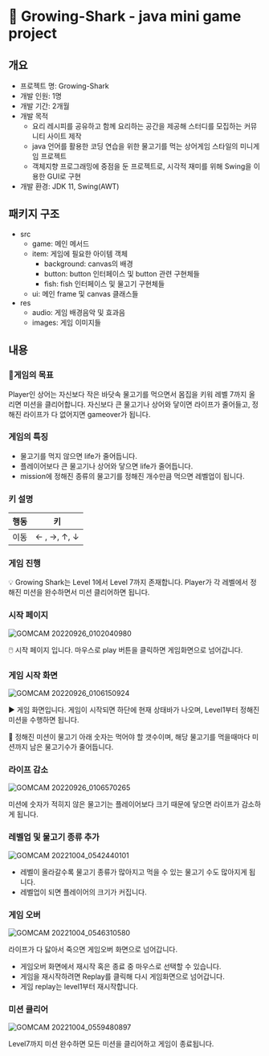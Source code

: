 # 🦈 Growing-Shark - java mini game project

## 개요
- 프로젝트 명: Growing-Shark
- 개발 인원: 1명
- 개발 기간: 2개월
- 개발 목적
  - 요리 레시피를 공유하고 함께 요리하는 공간을 제공해 스터디를 모집하는 커뮤니티 사이트 제작
  - java 언어를 활용한 코딩 연습을 위한 물고기를 먹는 상어게임 스타일의 미니게임 프로젝트
  - 객체지향 프로그래밍에 중점을 둔 프로젝트로, 시각적 재미를 위해 Swing을 이용한 GUI로 구현
- 개발 환경: JDK 11, Swing(AWT)

## 패키지 구조
- src
    - game: 메인 메서드
    - item: 게임에 필요한 아이템 객체
        - background: canvas의 배경
        - button: button 인터페이스 및 button 관련 구현체들
        - fish: fish 인터페이스 및 물고기 구현체들
    - ui: 메인 frame 및 canvas 클래스들
- res
    - audio: 게임 배경음악 및 효과음
    - images: 게임 이미지들

## 내용

### 🎯게임의 목표
Player인 상어는 자신보다 작은 바닷속 물고기를 먹으면서 몸집을 키워 레벨 7까지 올리면 미션을 클리어합니다. 자신보다 큰 물고기나 상어와 닿이면 라이프가 줄어들고, 정해진 라이프가 다 없어지면 gameover가 됩니다.


### 게임의 특징
- 물고기를 먹지 않으면 life가 줄어듭니다.
- 플레이어보다 큰 물고기나 상어와 닿으면 life가 줄어듭니다.
- mission에 정해진 종류의 물고기를 정해진 개수만큼 먹으면 레벨업이 됩니다.

### 키 설명
| 행동 | 키 |
| --- | --- |
| 이동 | ← , →,  ↑, ↓ |

### 게임 진행
<aside>
💡 Growing Shark는 Level 1에서 Level 7까지 존재합니다.
Player가 각 레벨에서 정해진 미션을 완수하면서 미션 클리어하면 됩니다.
</aside>

### 시작 페이지

![GOMCAM 20220926_0102040980](https://github.com/KimSooHa/Growing-Shark/assets/81688625/7c3c5d0d-4bdf-49fb-ac73-9fa6ecbcb14b)

🖱️ 시작 페이지 입니다. 마우스로 play 버튼을 클릭하면 게임화면으로 넘어갑니다.

### 게임 시작 화면

![GOMCAM 20220926_0106150924](https://github.com/KimSooHa/Growing-Shark/assets/81688625/21f9c259-2379-4693-8b7f-2d2613552741)

▶️ 게임 화면입니다. 게임이 시작되면 하단에 현재 상태바가 나오며, Level1부터 정해진 미션을 수행하면 됩니다.

🐠 정해진 미션이 물고기 아래 숫자는 먹어야 할 갯수이며, 해당 물고기를 먹을때마다 미션까지 남은 물고기수가 줄어듭니다.

### 라이프 감소

![GOMCAM 20220926_0106570265](https://github.com/KimSooHa/Growing-Shark/assets/81688625/c9c76d96-9765-44a1-a195-bf653d7ad6ba)

미션에 숫자가 적히지 않은 물고기는 플레이어보다 크기 때문에 닿으면 라이프가 감소하게 됩니다.


### 레벨업 및 물고기 종류 추가

![GOMCAM 20221004_0542440101](https://github.com/KimSooHa/Growing-Shark/assets/81688625/070e103e-58d1-4fdd-b04e-fc0050bc3ab7)

- 레벨이 올라갈수록 물고기 종류가 많아지고 먹을 수 있는 물고기 수도 많아지게 됩니다.
- 레벨업이 되면 플레이어의 크기가 커집니다.


### 게임 오버

![GOMCAM 20221004_0546310580](https://github.com/KimSooHa/Growing-Shark/assets/81688625/dab23aa0-9e14-4796-916f-8afbc263872a)

라이프가 다 닳아서 죽으면 게임오버 화면으로 넘어갑니다.

- 게임오버 화면에서 재시작 혹은 종료 중 마우스로 선택할 수 있습니다.
- 게임을 재시작하려면 Replay를 클릭해 다시 게임화면으로 넘어갑니다.
- 게임 replay는 level1부터 재시작합니다.


### 미션 클리어

![GOMCAM 20221004_0559480897](https://github.com/KimSooHa/Growing-Shark/assets/81688625/46fa5a60-36bf-44a9-97cb-626e8d5f12ac)

Level7까지 미션 완수하면 모든 미션을 클리어하고 게임이 종료됩니다.
